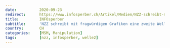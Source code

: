```yaml
---
date:          2020-09-23
redirect:      https://www.infosperber.ch/Artikel/Medien/NZZ-schreibt-mit-fragwurdigen-Grafiken-eine-zweite-Welle-herbei
title:         INFOsperber
subtitle:      'NZZ schreibt mit fragwürdigen Grafiken eine zweite Welle herbei'
country:       CH
categories:    [MSM, Manipulation]
tags:          [nzz, infosperber, welle2]
---
```

